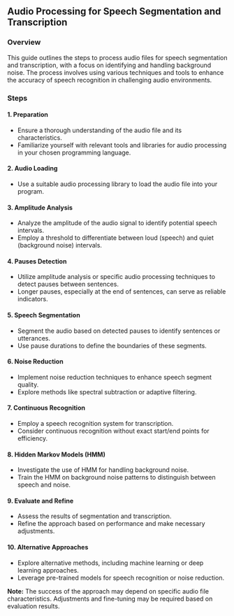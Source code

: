 ## Audio Processing for Speech Segmentation and Transcription

### Overview

This guide outlines the steps to process audio files for speech segmentation and transcription, with a focus on identifying and handling background noise. The process involves using various techniques and tools to enhance the accuracy of speech recognition in challenging audio environments.

### Steps

#### 1. Preparation

- Ensure a thorough understanding of the audio file and its characteristics.
- Familiarize yourself with relevant tools and libraries for audio processing in your chosen programming language.

#### 2. Audio Loading

- Use a suitable audio processing library to load the audio file into your program.

#### 3. Amplitude Analysis

- Analyze the amplitude of the audio signal to identify potential speech intervals.
- Employ a threshold to differentiate between loud (speech) and quiet (background noise) intervals.

#### 4. Pauses Detection

- Utilize amplitude analysis or specific audio processing techniques to detect pauses between sentences.
- Longer pauses, especially at the end of sentences, can serve as reliable indicators.

#### 5. Speech Segmentation

- Segment the audio based on detected pauses to identify sentences or utterances.
- Use pause durations to define the boundaries of these segments.

#### 6. Noise Reduction

- Implement noise reduction techniques to enhance speech segment quality.
- Explore methods like spectral subtraction or adaptive filtering.

#### 7. Continuous Recognition

- Employ a speech recognition system for transcription.
- Consider continuous recognition without exact start/end points for efficiency.

#### 8. Hidden Markov Models (HMM)

- Investigate the use of HMM for handling background noise.
- Train the HMM on background noise patterns to distinguish between speech and noise.

#### 9. Evaluate and Refine

- Assess the results of segmentation and transcription.
- Refine the approach based on performance and make necessary adjustments.

#### 10. Alternative Approaches

- Explore alternative methods, including machine learning or deep learning approaches.
- Leverage pre-trained models for speech recognition or noise reduction.

**Note:** The success of the approach may depend on specific audio file characteristics. Adjustments and fine-tuning may be required based on evaluation results.
